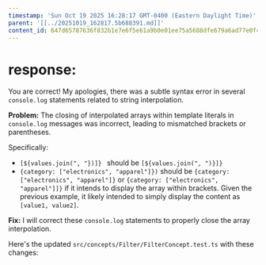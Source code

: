 ```yaml
---
timestamp: 'Sun Oct 19 2025 16:28:17 GMT-0400 (Eastern Daylight Time)'
parent: '[[../20251019_162817.5b688391.md]]'
content_id: 647d65787636f832b1e7e6f5e61a9b0e01ee75a5688dfe679a6ad77e0f4debd2
---
```


# response:

You are correct! My apologies, there was a subtle syntax error in several `console.log` statements related to string interpolation.

**Problem:**
The closing of interpolated arrays within template literals in `console.log` messages was incorrect, leading to mismatched brackets or parentheses.

Specifically:

* `[${values.join(", "})]} ` should be `[${values.join(", ")}]}`
* `{category: ["electronics", "apparel"]})` should be `{category: ["electronics", "apparel"]}` or `{category: ["electronics", "apparel"]]}` if it intends to display the array within brackets. Given the previous example, it likely intended to simply display the content as `[value1, value2]`.

**Fix:**
I will correct these `console.log` statements to properly close the array interpolation.

Here's the updated `src/concepts/Filter/FilterConcept.test.ts` with these changes:

